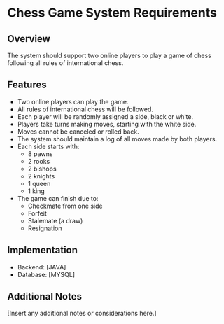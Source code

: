 # Chess Game System Requirements

## Overview
The system should support two online players to play a game of chess following all rules of international chess.

## Features
- Two online players can play the game.
- All rules of international chess will be followed.
- Each player will be randomly assigned a side, black or white.
- Players take turns making moves, starting with the white side.
- Moves cannot be canceled or rolled back.
- The system should maintain a log of all moves made by both players.
- Each side starts with:
    - 8 pawns
    - 2 rooks
    - 2 bishops
    - 2 knights
    - 1 queen
    - 1 king
- The game can finish due to:
    - Checkmate from one side
    - Forfeit
    - Stalemate (a draw)
    - Resignation

## Implementation
- Backend: [JAVA]
- Database: [MYSQL]

## Additional Notes
[Insert any additional notes or considerations here.]
